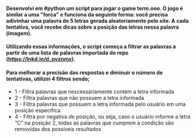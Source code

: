 #### Desenvolvi em #python um script para jogar o game term.ooo. O jogo é similar a uma "forca" e funciona da seguinte forma: você precisa adivinhar uma palavra de 5 letras gerada aleatoriamente pelo site. A cada tentativa, você recebe dicas sobre a posição das letras nessa palavra (imagem).

#### Utilizando essas informações, o script começa a filtrar as palavras a partir de uma lista de palavras importada do repo (https://lnkd.in/d_pvznmx).

#### Para melhorar a precisão das respostas e diminuir o número de tentativas, utilizei 4 filtros sendo;

* 1 - Filtra palavras que nescessáriamente contém a letra informada <br>
* 2 - Filtra palavras que não possuem a letra informada <br>
* 3 - Filtra palavras que possuem a letra informada pelo usuário em uma posição específica <br>
* 4 - Filtra por negativa de posição, ou seja, caso o usuário informe a letra “C” na posição 2, todas as palavras que cumprem a condição são removidas dos possíveis resultados <br>
